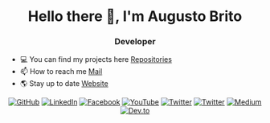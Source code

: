 

<h1 align="center">Hello there 👋, I'm Augusto Brito</h1>
<h3 align="center">Developer</h3>

- 💻 You can find my projects here [Repositories](https://github.com/augustobritome?tab=repositories)
- 📫 How to reach me [Mail](mailto:augustobrito@outlook.com)
- 🌎 Stay up to date [Website](https://augustobrito.me)

<p align="center">
	<a href="https://github.com/augustobritome"><img src="https://img.shields.io/badge/GitHub-100000?style=for-the-badge&logo=github&logoColor=white" alt="GitHub"></a>
	<a href="https://www.linkedin.com/in/augustobritome"><img src="https://img.shields.io/badge/LinkedIn-0077B5?style=for-the-badge&logo=linkedin&logoColor=white" alt="LinkedIn"></a>
	<a href="https://www.facebook.com/augustobritome"><img src="https://img.shields.io/badge/Facebook-1877F2?style=for-the-badge&logo=facebook&logoColor=white" alt="Facebook"></a>
	<a href="https://www.youtube.com/c/AugustoFBrito/videos?view_as=subscriber"><img src="https://img.shields.io/badge/YouTube-FF0000?style=for-the-badge&logo=youtube&logoColor=white" alt="YouTube"></a>
	<a href="https://www.twitter.com/augustobritome"><img src="https://img.shields.io/badge/Twitter-1DA1F2?style=for-the-badge&logo=twitter&logoColor=white" alt="Twitter"></a>
		<a href="https://www.instagram.com/augustobritome"><img src="https://img.shields.io/badge/Instagram-E4405F?style=for-the-badge&logo=instagram&logoColor=white" alt="Twitter"></a>
	<a href="https://medium.com/@augustobritome"><img src="https://img.shields.io/badge/Medium-12100E?style=for-the-badge&logo=medium&logoColor=white" alt="Medium"></a>
	<a href="https://dev.to/@augustobritome"><img src="https://img.shields.io/badge/dev.to-0A0A0A?style=for-the-badge&logo=dev.to&logoColor=white" alt="Dev.to"></a>
</p>


